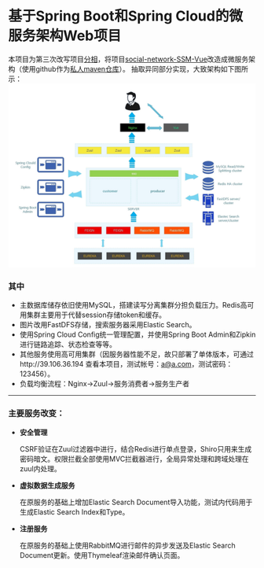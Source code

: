 # 基于Spring Boot和Spring Cloud的微服务架构Web项目
本项目为第三次改写项目[分相](https://github.com/JoherYu/flask_web_program_social_network)，将项目[social-network-SSM-Vue](https://github.com/JoherYu/social-network-SSM-Vue)改造成微服务架构（使用github作为[私人maven仓库](https://github.com/JoherYu/maven-private)）。
抽取异同部分实现，大致架构如下图所示：    
![Architecture](https://github.com/JoherYu/socail-network-microservice/blob/master/Architecture.jpg)
### 其中
*    主数据库储存依旧使用MySQL，搭建读写分离集群分担负载压力。Redis高可用集群主要用于代替session存储token和缓存。
*    图片改用FastDFS存储，搜索服务器采用Elastic Search。
*    使用Spring Cloud Config统一管理配置，并使用Spring Boot Admin和Zipkin进行链路追踪、状态检查等等。
*    其他服务使用高可用集群（因服务器性能不足，故只部署了单体版本，可通过http://39.106.36.194 查看本项目，测试帐号：a@a.com，测试密码：123456）。
*    负载均衡流程：Nginx→Zuul→服务消费者→服务生产者
---
### 主要服务改变：
*    **安全管理**

     CSRF验证在Zuul过滤器中进行，结合Redis进行单点登录，Shiro只用来生成密码暗文。权限拦截全部使用MVC拦截器进行，全局异常处理和跨域处理在zuul内处理。
*    **虚拟数据生成服务**

     在原服务的基础上增加Elastic Search Document导入功能，测试内代码用于生成Elastic Search Index和Type。
*    **注册服务**

     在原服务的基础上使用RabbitMQ进行邮件的异步发送及Elastic Search Document更新。使用Thymeleaf渲染邮件确认页面。

  
